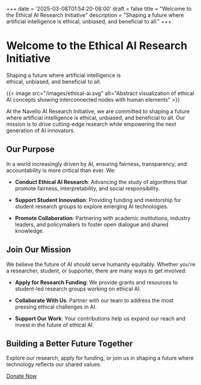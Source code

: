 +++
date = '2025-03-08T01:54:20-08:00'
draft = false
title = "Welcome to the Ethical AI Research Initiative"
description = "Shaping a future where artificial intelligence is ethical, unbiased, and beneficial to all."
+++

<div class="title-wrapper">
  <h1>Welcome to the Ethical AI Research Initiative</h1>
  <p class="subtitle">Shaping a future where artificial intelligence is<br>ethical, unbiased, and beneficial to all.</p>
</div>

{{< image src="/images/ethical-ai.svg" alt="Abstract visualization of ethical AI concepts showing interconnected nodes with human elements" >}}

At the Navello AI Research Initiative, we are committed to shaping a future where artificial intelligence is ethical, unbiased, and beneficial to all. Our mission is to drive cutting-edge research while empowering the next generation of AI innovators.

## Our Purpose

In a world increasingly driven by AI, ensuring fairness, transparency, and accountability is more critical than ever. We:

* **Conduct Ethical AI Research**: Advancing the study of algorithms that promote fairness, interpretability, and social responsibility.

* **Support Student Innovation**: Providing funding and mentorship for student research groups to explore emerging AI technologies.

* **Promote Collaboration**: Partnering with academic institutions, industry leaders, and policymakers to foster open dialogue and shared knowledge.

## Join Our Mission

We believe the future of AI should serve humanity equitably. Whether you're a researcher, student, or supporter, there are many ways to get involved:

* **Apply for Research Funding**: We provide grants and resources to student-led research groups working on ethical AI.

* **Collaborate With Us**: Partner with our team to address the most pressing ethical challenges in AI.

* **Support Our Work**: Your contributions help us expand our reach and invest in the future of ethical AI.

## Building a Better Future Together

Explore our research, apply for funding, or join us in shaping a future where technology reflects our shared values.

[Donate Now](/donate/)

